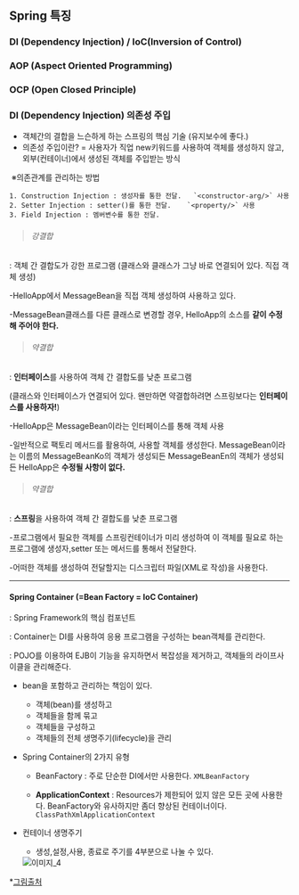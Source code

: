 ## Spring 특징

### DI (Dependency Injection) / IoC(Inversion of Control)

### AOP (Aspect Oriented Programming)

### OCP (Open Closed Principle)







### DI (Dependency Injection) 의존성 주입

- 객체간의 결합을 느슨하게 하는 스프링의 핵심 기술 (유지보수에 좋다.)
- 의존성 주입이란? = 사용자가 직업 new키워드를 사용하여 객체를 생성하지 않고, 외부(컨테이너)에서 생성된 객체를 주입받는 방식



​	※의존관계를 관리하는 방법

	1. Construction Injection : 생성자를 통한 전달.   `<constructor-arg/>` 사용
 	2. Setter Injection : setter()를 통한 전달.    `<property/>` 사용
 	3. Field Injection : 멤버변수를 통한 전달.



> ###### 강결합 

: 객체 간 결합도가 강한 프로그램 (클래스와 클래스가 그냥 바로 연결되어 있다. 직접 객체 생성)

-HelloApp에서 MessageBean을 직접 객체 생성하여 사용하고 있다.

-MessageBean클래스를 다른 클래스로 변경할 경우, HelloApp의 소스를 **같이 수정해 주어야 한다.**



> ###### 약결합

: **인터페이스**를 사용하여 객체 간 결합도를 낮춘 프로그램

(클래스와 인터페이스가 연결되어 있다. 왠만하면 약결합하려면 스프링보다는 **인터페이스를 사용하자!**)

-HelloApp은 MessageBean이라는 인터페이스를 통해 객체 사용

-일반적으로 팩토리 메서드를 활용하여, 사용할 객체를 생성한다. MessageBean이라는 이름의 MessageBeanKo의 객체가 생성되든 MessageBeanEn의 객체가 생성되든 HelloApp은 **수정될 사항이 없다.**



> ###### 약결합

: **스프링**을 사용하여 객체 간 결합도를 낮춘 프로그램

-프로그램에서 필요한 객체를 스프링컨테이너가 미리 생성하여 이 객체를 필요로 하는 프로그램에 생성자,setter 또는 메서드를 통해서 전달한다.

-어떠한 객체를 생성하여 전달할지는 디스크립터 파일(XML로 작성)을 사용한다.







---

#### Spring Container (=Bean Factory = IoC Container)

: Spring Framework의 핵심 컴포넌트

: Container는 DI를 사용하여 응용 프로그램을 구성하는 bean객체를 관리한다.

: POJO를 이용하여 EJB이 기능을 유지하면서 복잡성을 제거하고, 객체들의 라이프사이클을 관리해준다.



- bean을 포함하고 관리하는 책임이 있다.

  - 객체(bean)를 생성하고
  - 객체들을 함께 묶고
  - 객체들을 구성하고
  - 객체들의 전체 생명주기(lifecycle)을 관리

  

- Spring Container의 2가지 유형

  - BeanFactory : 주로 단순한 DI에서만 사용한다.    `XMLBeanFactory`

  - **ApplicationContext** : Resources가 제한되어 있지 않은 모든 곳에 사용한다. BeanFactory와 유사하지만 좀더 향상된 컨테이너이다.   `ClassPathXmlApplicationContext`

    

- 컨테이너 생명주기

  - 생성,설정,사용, 종료로 주기를 4부분으로 나눌 수 있다.

  <img src="https://postfiles.pstatic.net/MjAyMDA4MThfMTEz/MDAxNTk3NzU3NjAxMTc5.i4hqJJ267kqyJsbeFY2mYZmaRAyFRZ2-lEdEFoK6NrYg.-fufbxlauAKTQSmqXSm72mW2gogPrF6Po2I9qgV0fbgg.PNG.mingyeung/%EC%9D%B4%EB%AF%B8%EC%A7%80_4.png?type=w966" alt="이미지_4" />

*[그림출처](https://blog.naver.com/k220j/220728925820)



